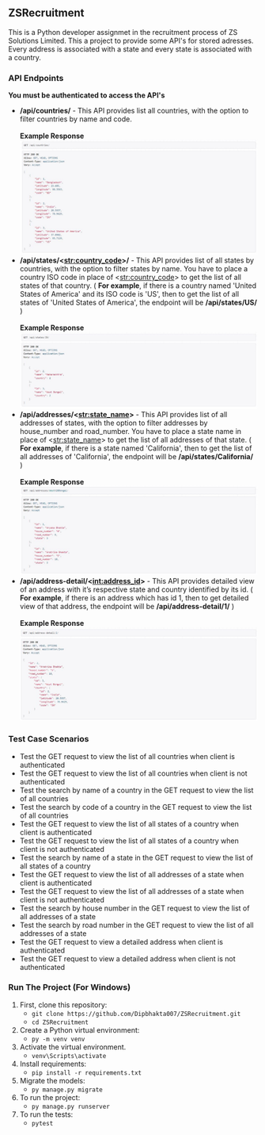 ## ZSRecruitment

This is a Python developer assignmet in the recruitment process of ZS Solutions Limited. This a project to provide some API's for stored adresses. Every address is associated with a state and every state is associated with a country.

### API Endpoints

**You must be authenticated to access the API's**

* **/api/countries/** - This API provides list all countries, with the option to filter countries by name and code.<br/> <br/>**Example Response**
![coutry_list_api](https://github.com/Dipbhakta007/ZSRecruitment/blob/master/api_screenshots/country_list_api.JPG)
* **/api/states/<<str:country_code>>/** - This API provides list of all states by countries, with the option to filter states by name. You have to place a country ISO code in place of <<str:country_code>> to get the list of all states of that country. ( **For example**, if there is a country named 'United States of America' and its ISO code is 'US', then to get the list of all states of 'United States of America', the endpoint will be **/api/states/US/** ) <br/> <br/>**Example Response**
![state_list_api](https://github.com/Dipbhakta007/ZSRecruitment/blob/master/api_screenshots/state_list_api.JPG)
* **/api/addresses/<<str:state_name>>** - This API provides list of all addresses of states, with the option to filter addresses by house_number and road_number. You have to place a state name in place of <<str:state_name>> to get the list of all addresses of that state. ( **For example**, if there is a state named 'California', then to get the list of all addresses of 'California', the endpoint will be **/api/states/California/** ) <br/> <br/>**Example Response**
![address_list_api](https://github.com/Dipbhakta007/ZSRecruitment/blob/master/api_screenshots/address_list_api.JPG)
* **/api/address-detail/<<int:address_id>>** - This API provides detailed view of an address with it’s respective state and country identified by its id. ( **For example**, if there is an address which has id 1, then to get detailed view of that address, the endpoint will be **/api/address-detail/1/** ) <br/> <br/>**Example Response**
![address_detail_api](https://github.com/Dipbhakta007/ZSRecruitment/blob/master/api_screenshots/address_detail_api.JPG)

### Test Case Scenarios

* Test the GET request to view the list of all countries when client is authenticated
* Test the GET request to view the list of all countries when client is not authenticated
* Test the search by name of a country in the GET request to view the list of all countries
* Test the search by code of a country in the GET request to view the list of all countries
* Test the GET request to view the list of all states of a country when client is authenticated
* Test the GET request to view the list of all states of a country when client is not authenticated
* Test the search by name of a state in the GET request to view the list of all states of a country
* Test the GET request to view the list of all addresses of a state when client is authenticated
* Test the GET request to view the list of all addresses of a state when client is not authenticated
* Test the search by house number in the GET request to view the list of all addresses of a state
* Test the search by road number in the GET request to view the list of all addresses of a state
* Test the GET request to view a detailed address when client is authenticated
* Test the GET request to view a detailed address when client is not authenticated

### Run The Project (For Windows)

1. First, clone this repository:
    - `git clone https://github.com/Dipbhakta007/ZSRecruitment.git`
    - `cd ZSRecruitment`
2. Create a Python virtual environment:
    - `py -m venv venv`
3. Activate the virtual environment.
    - `venv\Scripts\activate`
4. Install requirements:
    - `pip install -r requirements.txt`
5. Migrate the models:
    - `py manage.py migrate`
6. To run the project:
    - `py manage.py runserver`
7. To run the tests:
    - `pytest`
